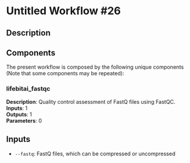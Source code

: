 # Untitled Workflow #26

## Description



## Components

The present workflow is composed by the following unique components (Note that some components may be repeated):

### lifebitai_fastqc

**Description**: Quality control assessment of FastQ files using FastQC.\
**Inputs**: 1\
**Outputs**: 1\
**Parameters**: 0

## Inputs

- `--fastq`: FastQ files, which can be compressed or uncompressed
